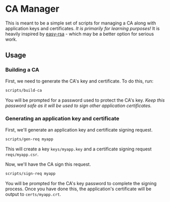 # CA Manager

This is meant to be a simple set of scripts for managing a CA along with application
keys and certificates. *It is primarily for learning purposes!* It is heavily inspired
by [easy-rsa](https://github.com/OpenVPN/easy-rsa) - which may be a better option
for serious work.

## Usage

### Building a CA

First, we need to generate the CA's key and certificate. To do this, run:

```sh
scripts/build-ca
```

You will be prompted for a password used to protect the CA's key. *Keep this
password safe as it will be used to sign other application certificates.*

### Generating an application key and certificate

First, we'll generate an application key and certificate signing request.

```sh
scripts/gen-req myapp
```

This will create a key `keys/myapp.key` and a certificate signing request
`reqs/myapp.csr`.

Now, we'll have the CA sign this request.

```sh
scripts/sign-req myapp
```

You will be prompted for the CA's key password to complete the signing process.
Once you have done this, the application's certificate will be output to
`certs/myapp.crt`.
